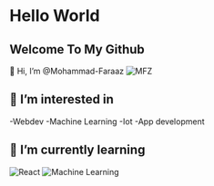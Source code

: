 # Hello World

## Welcome To My Github

👋 Hi, I’m @Mohammad-Faraaz
![MFZ](https://avatars.githubusercontent.com/u/99980867?v=4)

## 👀 I’m interested in
-Webdev
-Machine Learning
-Iot
-App development


## 🌱 I’m currently learning 
![React](https://blog.wildix.com/wp-content/uploads/2020/06/react-logo.jpg)
![Machine Learning](https://www.smartdatacollective.com/wp-content/uploads/2021/06/machine-learning-helps-life-insurance-scaled.jpg)






<!---
Mohammad-Faraaz/Mohammad-Faraaz is a ✨ special ✨ repository because its `README.md` (this file) appears on your GitHub profile.
You can click the Preview link to take a look at your changes.
--->

